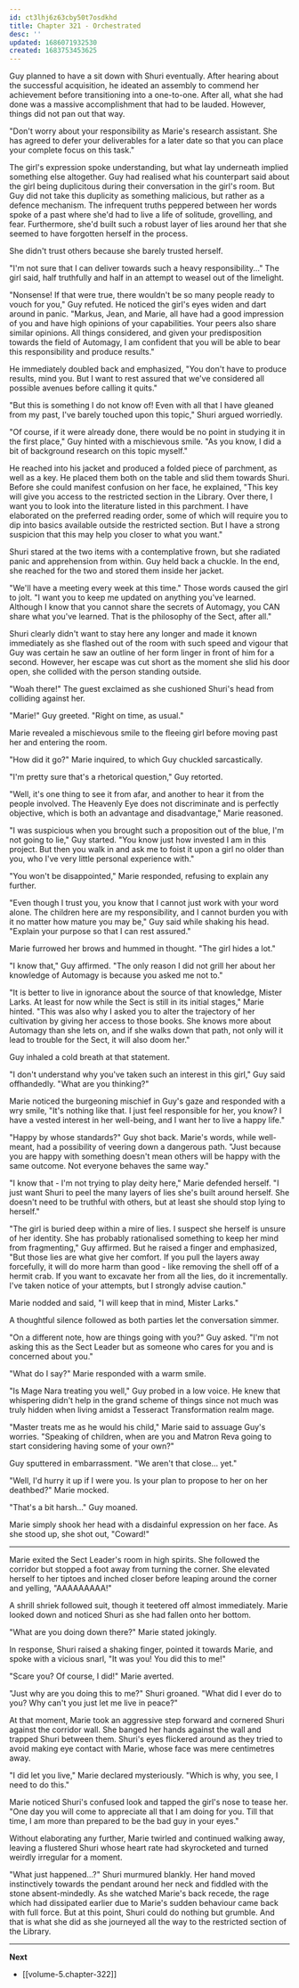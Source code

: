 ```yaml
---
id: ct3lhj6z63cby50t7osdkhd
title: Chapter 321 - Orchestrated
desc: ''
updated: 1686071932530
created: 1683753453625
---
```


Guy planned to have a sit down with Shuri eventually. After hearing about the successful acquisition, he ideated an assembly to commend her achievement before transitioning into a one-to-one. After all, what she had done was a massive accomplishment that had to be lauded. However, things did not pan out that way.

"Don't worry about your responsibility as Marie's research assistant. She has agreed to defer your deliverables for a later date so that you can place your complete focus on this task."

The girl's expression spoke understanding, but what lay underneath implied something else altogether. Guy had realised what his counterpart said about the girl being duplicitous during their conversation in the girl's room. But Guy did not take this duplicity as something malicious, but rather as a defence mechanism. The infrequent truths peppered between her words spoke of a past where she'd had to live a life of solitude, grovelling, and fear. Furthermore, she'd built such a robust layer of lies around her that she seemed to have forgotten herself in the process.

She didn't trust others because she barely trusted herself.

"I'm not sure that I can deliver towards such a heavy responsibility..." The girl said, half truthfully and half in an attempt to weasel out of the limelight.

"Nonsense! If that were true, there wouldn't be so many people ready to vouch for you," Guy refuted. He noticed the girl's eyes widen and dart around in panic. "Markus, Jean, and Marie, all have had a good impression of you and have high opinions of your capabilities. Your peers also share similar opinions. All things considered, and given your predisposition towards the field of Automagy, I am confident that you will be able to bear this responsibility and produce results."

He immediately doubled back and emphasized, "You don't have to produce results, mind you. But I want to rest assured that we've considered all possible avenues before calling it quits."

"But this is something I do not know of! Even with all that I have gleaned from my past, I've barely touched upon this topic," Shuri argued worriedly.

"Of course, if it were already done, there would be no point in studying it in the first place," Guy hinted with a mischievous smile. "As you know, I did a bit of background research on this topic myself."

He reached into his jacket and produced a folded piece of parchment, as well as a key. He placed them both on the table and slid them towards Shuri. Before she could manifest confusion on her face, he explained, "This key will give you access to the restricted section in the Library. Over there, I want you to look into the literature listed in this parchment. I have elaborated on the preferred reading order, some of which will require you to dip into basics available outside the restricted section. But I have a strong suspicion that this may help you closer to what you want."

Shuri stared at the two items with a contemplative frown, but she radiated panic and apprehension from within. Guy held back a chuckle. In the end, she reached for the two and stored them inside her jacket.

"We'll have a meeting every week at this time." Those words caused the girl to jolt. "I want you to keep me updated on anything you've learned. Although I know that you cannot share the secrets of Automagy, you CAN share what you've learned. That is the philosophy of the Sect, after all."

Shuri clearly didn't want to stay here any longer and made it known immediately as she flashed out of the room with such speed and vigour that Guy was certain he saw an outline of her form linger in front of him for a second. However, her escape was cut short as the moment she slid his door open, she collided with the person standing outside.

"Woah there!" The guest exclaimed as she cushioned Shuri's head from colliding against her.

"Marie!" Guy greeted. "Right on time, as usual."

Marie revealed a mischievous smile to the fleeing girl before moving past her and entering the room.

"How did it go?" Marie inquired, to which Guy chuckled sarcastically.

"I'm pretty sure that's a rhetorical question," Guy retorted.

"Well, it's one thing to see it from afar, and another to hear it from the people involved. The Heavenly Eye does not discriminate and is perfectly objective, which is both an advantage and disadvantage," Marie reasoned.

"I was suspicious when you brought such a proposition out of the blue, I'm not going to lie," Guy started. "You know just how invested I am in this project. But then you walk in and ask me to foist it upon a girl no older than you, who I've very little personal experience with."

"You won't be disappointed," Marie responded, refusing to explain any further.

"Even though I trust you, you know that I cannot just work with your word alone. The children here are my responsibility, and I cannot burden you with it no matter how mature you may be," Guy said while shaking his head. "Explain your purpose so that I can rest assured."

Marie furrowed her brows and hummed in thought. "The girl hides a lot."

"I know that," Guy affirmed. "The only reason I did not grill her about her knowledge of Automagy is because you asked me not to."

"It is better to live in ignorance about the source of that knowledge, Mister Larks. At least for now while the Sect is still in its initial stages," Marie hinted. "This was also why I asked you to alter the trajectory of her cultivation by giving her access to those books. She knows more about Automagy than she lets on, and if she walks down that path, not only will it lead to trouble for the Sect, it will also doom her."

Guy inhaled a cold breath at that statement.

"I don't understand why you've taken such an interest in this girl," Guy said offhandedly. "What are you thinking?"

Marie noticed the burgeoning mischief in Guy's gaze and responded with a wry smile, "It's nothing like that. I just feel responsible for her, you know? I have a vested interest in her well-being, and I want her to live a happy life."

"Happy by whose standards?" Guy shot back. Marie's words, while well-meant, had a possibility of veering down a dangerous path. "Just because you are happy with something doesn't mean others will be happy with the same outcome. Not everyone behaves the same way."

"I know that - I'm not trying to play deity here," Marie defended herself. "I just want Shuri to peel the many layers of lies she's built around herself. She doesn't need to be truthful with others, but at least she should stop lying to herself."

"The girl is buried deep within a mire of lies. I suspect she herself is unsure of her identity. She has probably rationalised something to keep her mind from fragmenting," Guy affirmed. But he raised a finger and emphasized, "But those lies are what give her comfort. If you pull the layers away forcefully, it will do more harm than good - like removing the shell off of a hermit crab. If you want to excavate her from all the lies, do it incrementally. I've taken notice of your attempts, but I strongly advise caution."

Marie nodded and said, "I will keep that in mind, Mister Larks."

A thoughtful silence followed as both parties let the conversation simmer.

"On a different note, how are things going with you?" Guy asked. "I'm not asking this as the Sect Leader but as someone who cares for you and is concerned about you."

"What do I say?" Marie responded with a warm smile.

"Is Mage Nara treating you well," Guy probed in a low voice. He knew that whispering didn't help in the grand scheme of things since not much was truly hidden when living amidst a Tesseract Transformation realm mage.

"Master treats me as he would his child," Marie said to assuage Guy's worries. "Speaking of children, when are you and Matron Reva going to start considering having some of your own?"

Guy sputtered in embarrassment. "We aren't that close... yet."

"Well, I'd hurry it up if I were you. Is your plan to propose to her on her deathbed?" Marie mocked.

"That's a bit harsh..." Guy moaned.

Marie simply shook her head with a disdainful expression on her face. As she stood up, she shot out, "Coward!"

____

Marie exited the Sect Leader's room in high spirits. She followed the corridor but stopped a foot away from turning the corner. She elevated herself to her tiptoes and inched closer before leaping around the corner and yelling, "AAAAAAAAA!"

A shrill shriek followed suit, though it teetered off almost immediately. Marie looked down and noticed Shuri as she had fallen onto her bottom.

"What are you doing down there?" Marie stated jokingly.

In response, Shuri raised a shaking finger, pointed it towards Marie, and spoke with a vicious snarl, "It was you! You did this to me!"

"Scare you? Of course, I did!" Marie averted.

"Just why are you doing this to me?" Shuri groaned. "What did I ever do to you? Why can't you just let me live in peace?"

At that moment, Marie took an aggressive step forward and cornered Shuri against the corridor wall. She banged her hands against the wall and trapped Shuri between them. Shuri's eyes flickered around as they tried to avoid making eye contact with Marie, whose face was mere centimetres away.

"I did let you live," Marie declared mysteriously. "Which is why, you see, I need to do this."

Marie noticed Shuri's confused look and tapped the girl's nose to tease her. "One day you will come to appreciate all that I am doing for you. Till that time, I am more than prepared to be the bad guy in your eyes."

Without elaborating any further, Marie twirled and continued walking away, leaving a flustered Shuri whose heart rate had skyrocketed and turned weirdly irregular for a moment.

"What just happened...?" Shuri murmured blankly. Her hand moved instinctively towards the pendant around her neck and fiddled with the stone absent-mindedly. As she watched Marie's back recede, the rage which had dissipated earlier due to Marie's sudden behaviour came back with full force. But at this point, Shuri could do nothing but grumble. And that is what she did as she journeyed all the way to the restricted section of the Library.

____

**Next**
* [[volume-5.chapter-322]]